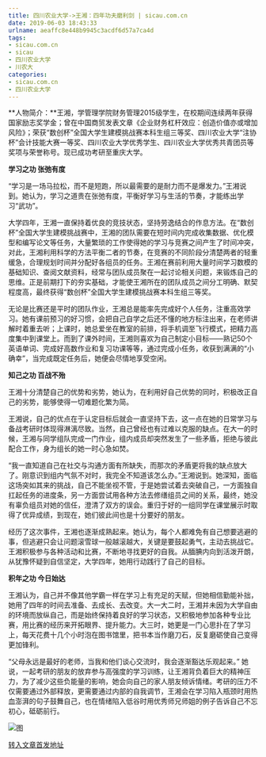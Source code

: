 ```yaml
---
title: 四川农业大学->王湘：四年功夫磨利剑 | sicau.com.cn
date: 2019-06-03 18:43:33
urlname: aeaffc8e448b9945c3acdf6d57a7ca4d
tags: 
- sicau.com.cn
- sicau
- 四川农业大学
- 川农大
categories:
- sicau.com.cn
- 四川农业大学
---
```



**人物简介：**王湘，学管理学院财务管理2015级学生，在校期间连续两年获得国家励志奖学金；曾在中国商贸发表文章《企业财务杠杆效应：创造价值亦或增加风险》；荣获“数创杯”全国大学生建模挑战赛本科生组三等奖、四川农业大学“注协杯”会计技能大赛一等奖、四川农业大学优秀学生、四川农业大学优秀共青团员等奖项与荣誉称号。现已成功考研至重庆大学。

**学习之功 张弛有度**

“学习是一场马拉松，而不是短跑，所以最需要的是耐力而不是爆发力。”王湘说到。她认为，学习之道贵在张弛有度，平衡好学习与生活的节奏，才能练出学习“武功”。

大学四年，王湘一直保持着优良的竞技状态，坚持劳逸结合的作息方法。在“数创杯”全国大学生建模挑战赛中，王湘的团队需要在短时间内完成收集数据、优化模型和编写论文等任务，大量繁琐的工作使得她的学习与竞赛之间产生了时间冲突，对此，王湘利用科学的方法平衡二者的节奏，在竞赛的不同阶段分清楚两者的轻重缓急，合理规划时间并分配好各组员的任务。王湘在赛前利用大量时间学习数模的基础知识、查阅文献资料，经常与团队成员聚在一起讨论相关问题，来锻炼自己的思维。正是前期打下的夯实基础，才能使王湘所在的团队成员之间分工明确、默契程度高，最终获得“数创杯”全国大学生建模挑战赛本科生组三等奖。

无论是比赛还是平时的团队作业，王湘总是能率先完成好个人任务，注重高效学习。她有课前预习的好习惯，会把自己自学之后还不懂的地方标注出来，在老师讲解时着重去听；上课时，她总爱坐在教室的前排，将手机调至飞行模式，把精力高度集中到课堂上。而到了课外时间，王湘则喜欢为自己制定小目标——熟记50个英语单词、完成好高数作业和复习功课等等，通过完成小任务，收获到满满的“小确幸”，当完成既定任务后，她便会尽情地享受空闲。

**知己之功 百战不殆**

王湘十分清楚自己的优势和劣势，她认为，在利用好自己优势的同时，积极改正自己的劣势，能够使得一切难题化繁为简。

王湘说，自己的优点在于认定目标后就会一直坚持下去，这一点在她的日常学习与备战考研时体现得淋漓尽致。当然，自己曾经也有过难以克服的缺点。在大一的时候，王湘与同学组队完成一门作业，组内成员却突然发生了一些矛盾，拒绝与彼此配合工作，身为组长的她一时心急如焚。

“我一直知道自己在社交与沟通方面有所缺失，而那次的矛盾更将我的缺点放大了。刚意识到组内气氛不对时，我完全不知道该怎么办。”王湘说到。她深知，面临这场突如其来的挑战，自己不能坐视不管，于是她尝试着去突破自己，一方面独自扛起任务的进度条，另一方面尝试用各种方法去修缮组员之间的关系，最终，她没有辜负组员对她的信任，澄清了双方的误会。重归于好的一组同学在课堂展示时取得了优异成绩，到现在，她们彼此间也是十分要好的朋友。

经历了这次事件，王湘也逐渐成熟起来。她认为，每个人都难免有自己想要逃避的事，但逃避只会让问题滚雪球一般越滚越大，关键是要鼓起勇气，主动去挑战它。王湘积极参与各种活动和比赛，不断地寻找更好的自我。从腼腆内向到活泼开朗，从犹豫怀疑到自信坚定，大学四年，她用行动践行了自己的目标。

**积年之功 今日始达**

王湘认为，自己并不像其他学霸一样在学习上有充足的天赋，但她相信勤能补拙，她用了四年的时间去准备、去成长、去改变。大一大二时，王湘并未因为大学自由的环境而放纵自己，而是始终保持着良好的学习状态，又积极地参加各种专业比赛，用比赛的经历来开拓眼界、提升能力。大三时，她更是一门心思扑在了学习上，每天花费十几个小时泡在图书馆里，把书本当作磨刀石，反复磨砺使自己变得更加锋利。

“父母永远是最好的老师，当我和他们谈心交流时，我会逐渐豁达乐观起来。” 她说，一起考研的朋友的放弃参与高强度的学习训练，让王湘背负着巨大的精神压力，为了减少这些负能量的影响，她会向自己的家人朋友倾诉情绪。考研的压力不仅需要通过外部释放，更需要通过内部的自我调节，王湘会在学习陷入瓶颈时用热血澎湃的句子鼓舞自己，也在情绪陷入低谷时用优秀师兄师姐的例子告诉自己不忘初心，砥砺前行。



![图](https://news.sicau.edu.cn/__local/8/BA/D7/7495FAC04A43AF180752C1CA4D3_8A3122CB_BB33.jpg)

[转入文章首发地址](https://news.sicau.edu.cn/info/1078/51883.htm)